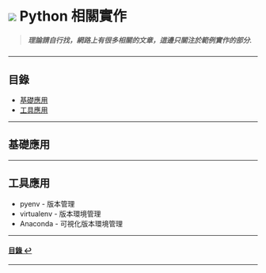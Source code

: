 # ![](https://drive.google.com/uc?id=10INx5_pkhMcYRdx_OO4rXNXxcsvPtBYq) Python 相關實作

> ##### 理論請自行找，網路上有很多相關的文章，這邊只關注於範例實作的部分.

---

<!--ts-->
## 目錄
* [基礎應用](#基礎應用)
* [工具應用](#工具應用)
<!--te-->

---

## 基礎應用

---

## 工具應用
* pyenv - 版本管理
* virtualenv - 版本環境管理
* Anaconda - 可視化版本環境管理

---

<!--ts-->
#### [目錄 ↩](#目錄)
<!--te-->
---
